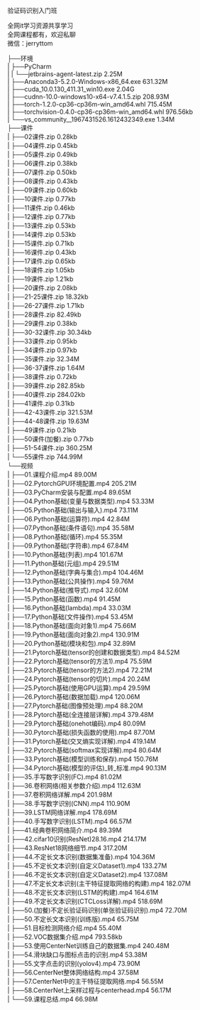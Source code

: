 验证码识别入门班

全网it学习资源共享学习<br>全网课程都有，欢迎私聊<br>微信：jerryttom<br>

├──环境<br> | ├──PyCharm<br> | | └──jetbrains-agent-latest.zip 2.25M<br> | ├──Anaconda3-5.2.0-Windows-x86_64.exe 631.32M<br> | ├──cuda_10.0.130_411.31_win10.exe 2.04G<br> | ├──cudnn-10.0-windows10-x64-v7.4.1.5.zip 208.93M<br> | ├──torch-1.2.0-cp36-cp36m-win_amd64.whl 715.45M<br> | ├──torchvision-0.4.0-cp36-cp36m-win_amd64.whl 976.56kb<br> | └──vs_community__1967431526.1612432349.exe 1.34M<br> ├──课件<br> | ├──02课件.zip 0.28kb<br> | ├──04课件.zip 0.45kb<br> | ├──05课件.zip 0.49kb<br> | ├──06课件.zip 0.38kb<br> | ├──07课件.zip 0.50kb<br> | ├──08课件.zip 0.43kb<br> | ├──09课件.zip 0.60kb<br> | ├──10课件.zip 0.77kb<br> | ├──11课件.zip 0.46kb<br> | ├──12课件.zip 0.77kb<br> | ├──13课件.zip 0.53kb<br> | ├──14课件.zip 0.53kb<br> | ├──15课件.zip 0.71kb<br> | ├──16课件.zip 0.43kb<br> | ├──17课件.zip 0.65kb<br> | ├──18课件.zip 1.05kb<br> | ├──19课件.zip 1.21kb<br> | ├──20课件.zip 2.08kb<br> | ├──21-25课件.zip 18.32kb<br> | ├──26-27课件.zip 1.71kb<br> | ├──28课件.zip 82.49kb<br> | ├──29课件.zip 0.38kb<br> | ├──30-32课件.zip 30.34kb<br> | ├──33课件.zip 0.95kb<br> | ├──34课件.zip 0.97kb<br> | ├──35课件.zip 32.34M<br> | ├──36-37课件.zip 1.64M<br> | ├──38课件.zip 0.72kb<br> | ├──39课件.zip 282.85kb<br> | ├──40课件.zip 284.02kb<br> | ├──41课件.zip 0.31kb<br> | ├──42-43课件.zip 321.53M<br> | ├──44-48课件.zip 19.63M<br> | ├──49课件.zip 0.21kb<br> | ├──50课件(加餐).zip 0.77kb<br> | ├──51-54课件.zip 360.25M<br> | └──55课件.zip 744.99M<br> └──视频<br> | ├──01.课程介绍.mp4 89.00M<br> | ├──02.PytorchGPU环境配置.mp4 205.21M<br> | ├──03.PyCharm安装与配置.mp4 89.65M<br> | ├──04.Python基础(变量与数据类型).mp4 53.33M<br> | ├──05.Python基础(输出与输入).mp4 73.11M<br> | ├──06.Python基础(运算符).mp4 42.84M<br> | ├──07.Python基础(条件语句).mp4 35.58M<br> | ├──08.Python基础(循环).mp4 55.35M<br> | ├──09.Python基础(字符串).mp4 67.84M<br> | ├──10.Python基础(列表).mp4 101.67M<br> | ├──11.Python基础(元组).mp4 29.51M<br> | ├──12.Python基础(字典与集合).mp4 104.46M<br> | ├──13.Python基础(公共操作).mp4 59.76M<br> | ├──14.Python基础(推导式).mp4 32.60M<br> | ├──15.Python基础(函数).mp4 91.45M<br> | ├──16.Python基础(lambda).mp4 33.03M<br> | ├──17.Python基础(文件操作).mp4 53.45M<br> | ├──18.Python基础(面向对象1).mp4 75.66M<br> | ├──19.Python基础(面向对象2).mp4 130.91M<br> | ├──20.Python基础(模块和包).mp4 32.89M<br> | ├──21.Pytorch基础(tensor的创建和数据类型).mp4 84.52M<br> | ├──22.Pytorch基础(tensor的方法1).mp4 75.59M<br> | ├──23.Pytorch基础(tensor的方法2).mp4 72.21M<br> | ├──24.Pytorch基础(tensor的切片).mp4 20.24M<br> | ├──25.Pytorch基础(使用GPU运算).mp4 29.59M<br> | ├──26.Pytorch基础(数据加载).mp4 120.06M<br> | ├──27.Pytorch基础(图像预处理).mp4 88.20M<br> | ├──28.Pytorch基础(全连接层详解).mp4 379.48M<br> | ├──29.Pytorch基础(onehot编码).mp4 80.09M<br> | ├──30.Pytorch基础(损失函数的使用).mp4 87.70M<br> | ├──31.Pytorch基础(交叉熵实现详解).mp4 419.14M<br> | ├──32.Pytorch基础(softmax实现详解).mp4 80.64M<br> | ├──33.Pytorch基础(模型训练和保存).mp4 150.76M<br> | ├──34.Pytorch基础(模型的评估)_转_标准.mp4 90.13M<br> | ├──35.手写数字识别(FC).mp4 81.02M<br> | ├──36.卷积网络(相关参数介绍).mp4 112.63M<br> | ├──37.卷积网络详解.mp4 201.98M<br> | ├──38.手写数字识别(CNN).mp4 110.90M<br> | ├──39.LSTM网络详解.mp4 178.69M<br> | ├──40.手写数字识别(LSTM).mp4 66.57M<br> | ├──41.经典卷积网络简介.mp4 89.39M<br> | ├──42.cifar10识别(ResNet)28.16.mp4 214.17M<br> | ├──43.ResNet18网络细节.mp4 317.20M<br> | ├──44.不定长文本识别(数据集准备).mp4 104.36M<br> | ├──45.不定长文本识别(自定义Dataset1).mp4 133.27M<br> | ├──46.不定长文本识别(自定义Dataset2).mp4 137.08M<br> | ├──47.不定长文本识别(主干特征提取网络的构建).mp4 182.07M<br> | ├──48.不定长文本识别(LSTM的构建).mp4 164.61M<br> | ├──49.不定长文本识别(CTCLoss详解).mp4 518.69M<br> | ├──50.(加餐)不定长验证码识别(单张验证码识别).mp4 72.70M<br> | ├──50.不定长文本识别(训练版).mp4 65.75M<br> | ├──51.目标检测网络介绍.mp4 55.40M<br> | ├──52.VOC数据集介绍.mp4 793.58kb<br> | ├──53.使用CenterNet训练自己的数据集.mp4 240.48M<br> | ├──54.滑块缺口与图标点击的识别.mp4 53.38M<br> | ├──55.文字点击的识别(yolov4).mp4 73.90M<br> | ├──56.CenterNet整体网络结构.mp4 37.58M<br> | ├──57.CenterNet中的主干特征提取网络.mp4 56.55M<br> | ├──58.CenterNet上采样过程与centerhead.mp4 56.17M<br> | └──59.课程总结.mp4 66.98M